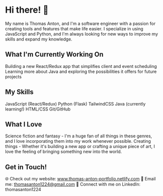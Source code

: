 # Hi there! 👋
My name is Thomas Anton, and I'm a software engineer with a passion for creating tools and features that make life easier. I specialize in using JavaScript and Python, and I'm always looking for new ways to improve my skills and expand my knowledge.

## What I'm Currently Working On
Building a new React/Redux app that simplifies client and event scheduling
Learning more about Java and exploring the possibilities it offers for future projects

## My Skills
JavaScript (React/Redux)
Python (Flask)
TailwindCSS
Java (currently learning!)
HTML/CSS
Git/GitHub

## What I Love
Science fiction and fantasy - I'm a huge fan of all things in these genres, and I love incorporating them into my work whenever possible.
Creating things - Whether it's building a new app or crafting a unique piece of art, I love the feeling of bringing something new into the world.

## Get in Touch!
🌐 Check out my website: www.thomas-anton-portfolio.netlify.com
📧 Email me: thomasanton1224@gmail.com
💼 Connect with me on LinkedIn: thomasanton1224
<!---
tanton1224/tanton1224 is a ✨ special ✨ repository because its `README.md` (this file) appears on your GitHub profile.
You can click the Preview link to take a look at your changes.
--->
